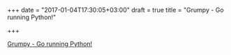 +++
date = "2017-01-04T17:30:05+03:00"
draft = true
title = "Grumpy - Go running Python!"

+++

<p><a href="https://opensource.googleblog.com/2017/01/grumpy-go-running-python.html">Grumpy - Go running Python!</a></p>
